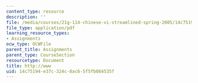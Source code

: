 ```yaml
---
content_type: resource
description: ''
file: /media/courses/21g-114-chinese-vi-streamlined-spring-2005/14c75194e37c324c8ac65f5fb084535f_MIT21G_114S05_4_14j.pdf
file_type: application/pdf
learning_resource_types:
- Assignments
ocw_type: OCWFile
parent_title: Assignments
parent_type: CourseSection
resourcetype: Document
title: http://www
uid: 14c75194-e37c-324c-8ac6-5f5fb084535f
---
```

